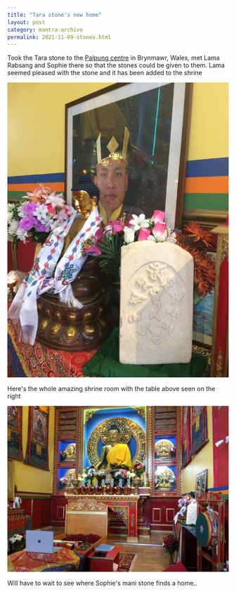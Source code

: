 ```yaml
---
title: "Tara stone's new home"
layout: post
category: mantra-archive
permalink: 2021-11-09-stones.html
---
```


Took the Tara stone to the [Palpung centre](http://palpung.org.uk/) in Brynmawr, Wales, met Lama Rabsang and Sophie there so that the stones could be given to them. Lama seemed pleased with the stone and it has been added to the shrine

![Palpung shrine](/assets/images/mani/green-tara-palpung-1.jpg)

Here's the whole amazing shrine room with the table above seen on the right

![Palpung shrine main](/assets/images/mani/green-tara-palpung-2.jpg)

Will have to wait to see where Sophie's mani stone finds a home..
